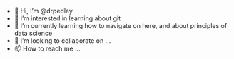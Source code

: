 - 👋 Hi, I’m @drpedley
- 👀 I’m interested in learning about git 
- 🌱 I’m currently learning how to navigate on here, and about principles of data science
- 💞️ I’m looking to collaborate on ...
- 📫 How to reach me ...

<!---
drpedley/drpedley is a ✨ special ✨ repository because its `README.md` (this file) appears on your GitHub profile.
You can click the Preview link to take a look at your changes.
--->
